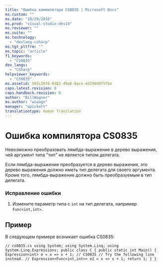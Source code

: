 ```yaml
---
title: "Ошибка компилятора CS0835 | Microsoft Docs"
ms.custom: ""
ms.date: "10/29/2016"
ms.prod: "visual-studio-dev14"
ms.reviewer: ""
ms.suite: ""
ms.technology: 
  - "devlang-csharp"
ms.tgt_pltfrm: ""
ms.topic: "article"
f1_keywords: 
  - "CS0835"
dev_langs: 
  - "CSharp"
helpviewer_keywords: 
  - "CS0835"
ms.assetid: 593c26f6-6d82-49a6-8ace-4d29dd9f5fbe
caps.latest.revision: 8
caps.handback.revision: 8
author: "BillWagner"
ms.author: "wiwagn"
manager: "wpickett"
translationtype: Human Translation
---
```

# Ошибка компилятора CS0835
Невозможно преобразовать лямбда\-выражение в дерево выражения, чей аргумент типа "тип" не является типом делегата.  
  
 Если лямбда\-выражение преобразуется в дерево выражения, это дерево выражения должно иметь тип делегата для своего аргумента. Кроме того, лямбда\-выражение должно быть преобразуемым в тип делегата.  
  
### Исправление ошибки  
  
1.  Измените параметр типа с `int` на тип делегата, например `Func<int,int>`.  
  
## Пример  
 В следующем примере возникает ошибка CS0835:  
  
```  
// cs0835.cs using System; using System.Linq; using System.Linq.Expressions; public class C { public static int Main() { Expression<int> e = x => x + 1; // CS0835 // Try the following line instead. // Expression<Func<int,int>> e2 = x => x + 1; return 1; } }  
```